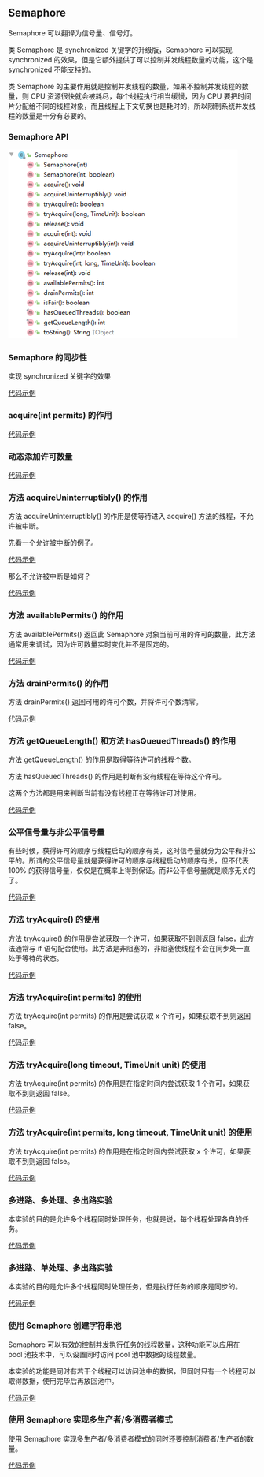 ## Semaphore
<p>Semaphore 可以翻译为信号量、信号灯。</p>
<p>类 Semaphore 是 synchronized 关键字的升级版，Semaphore 可以实现 synchronized 的效果，但是它额外提供了可以控制并发线程数量的功能，这个是 synchronized 不能支持的。</p>
<p>类 Semaphore 的主要作用就是控制并发线程的数量，如果不控制并发线程的数量，则 CPU 资源很快就会被耗尽，每个线程执行相当缓慢，因为 CPU 要把时间片分配给不同的线程对象，而且线程上下文切换也是耗时的，所以限制系统并发线程的数量是十分有必要的。</p>

### Semaphore API
![Image text](Semaphore%20API.png)

### Semaphore 的同步性
<p>实现 synchronized 关键字的效果</p>

[代码示例](SemaphoreDemo1.java)

### acquire(int permits) 的作用

[代码示例](SemaphoreDemo2.java)

### 动态添加许可数量

[代码示例](SemaphoreDemo3.java)

### 方法 acquireUninterruptibly() 的作用
<p>方法 acquireUninterruptibly() 的作用是使等待进入 acquire() 方法的线程，不允许被中断。</p>
<p>先看一个允许被中断的例子。</p>

[代码示例](SemaphoreDemo4.java)

<p>那么不允许被中断是如何？</p>

[代码示例](SemaphoreDemo5.java)

### 方法 availablePermits() 的作用
<p>方法 availablePermits() 返回此 Semaphore 对象当前可用的许可的数量，此方法通常用来调试，因为许可数量实时变化并不是固定的。</p>

[代码示例](SemaphoreDemo6.java)

### 方法 drainPermits() 的作用
<p>方法 drainPermits() 返回可用的许可个数，并将许可个数清零。</p>

[代码示例](SemaphoreDemo7.java)

### 方法 getQueueLength() 和方法 hasQueuedThreads() 的作用
<p>方法 getQueueLength() 的作用是取得等待许可的线程个数。</p>
<p>方法 hasQueuedThreads() 的作用是判断有没有线程在等待这个许可。</p>
<p>这两个方法都是用来判断当前有没有线程正在等待许可时使用。</p>

[代码示例](SemaphoreDemo8.java)

### 公平信号量与非公平信号量
<p>有些时候，获得许可的顺序与线程启动的顺序有关，这时信号量就分为公平和非公平的。所谓的公平信号量就是获得许可的顺序与线程启动的顺序有关，但不代表 100% 的获得信号量，仅仅是在概率上得到保证。而非公平信号量就是顺序无关的了。</p>

[代码示例](SemaphoreFairDemo.java)

### 方法 tryAcquire() 的使用
<p>方法 tryAcquire() 的作用是尝试获取一个许可，如果获取不到则返回 false，此方法通常与 if 语句配合使用。此方法是非阻塞的，非阻塞使线程不会在同步处一直处于等待的状态。</p>

[代码示例](SemaphoreDemo9.java)

### 方法 tryAcquire(int permits) 的使用
<p>方法 tryAcquire(int permits) 的作用是尝试获取 x 个许可，如果获取不到则返回 false。</p>

[代码示例](SemaphoreDemo10.java)

### 方法 tryAcquire(long timeout, TimeUnit unit) 的使用
<p>方法 tryAcquire(int permits) 的作用是在指定时间内尝试获取 1 个许可，如果获取不到则返回 false。</p>

[代码示例](SemaphoreDemo11.java)

### 方法 tryAcquire(int permits, long timeout, TimeUnit unit) 的使用
<p>方法 tryAcquire(int permits) 的作用是在指定时间内尝试获取 x 个许可，如果获取不到则返回 false。</p>

[代码示例](SemaphoreDemo12.java)

### 多进路、多处理、多出路实验
<p>本实验的目的是允许多个线程同时处理任务，也就是说，每个线程处理各自的任务。</p>

[代码示例](SemaphoreDemo13.java)

### 多进路、单处理、多出路实验
<p>本实验的目的是允许多个线程同时处理任务，但是执行任务的顺序是同步的。</p>

[代码示例](SemaphoreDemo14.java)

### 使用 Semaphore 创建字符串池
<p>Semaphore 可以有效的控制并发执行任务的线程数量，这种功能可以应用在 pool 池技术中，可以设置同时访问 pool 池中数据的线程数量。</p>
<p>本实验的功能是同时有若干个线程可以访问池中的数据，但同时只有一个线程可以取得数据，使用完毕后再放回池中。</p>

[代码示例](ListPool.java)

### 使用 Semaphore 实现多生产者/多消费者模式
<p>使用 Semaphore 实现多生产者/多消费者模式的同时还要控制消费者/生产者的数量。</p>

[代码示例](ProducerAndConsumer.java)